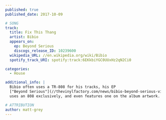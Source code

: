 ```yaml
---
published: true
published_date: 2017-10-09

# SONG
track:
  title: Fix This Thang
  artist: Bibio
  appears_on:
    ep: Beyond Serious
    discogs_release_ID: 10239600
  wikipedia_URL: //en.wikipedia.org/wiki/Bibio
  spotify_track_URI: spotify:track:6EKkbiYGC0UUxHz2qN2Ci0

categories:
  - House

additional_info: |
  Bibio often uses a TR-808 for his tracks, his EP
  ["Beyond Serious"](//thevinylfactory.com/news/bibio-beyond-serious-vinyl)
  uses an 808 exclusively, and even features one on the album artwork.

# ATTRIBUTION
author: matt-grey
---
```

